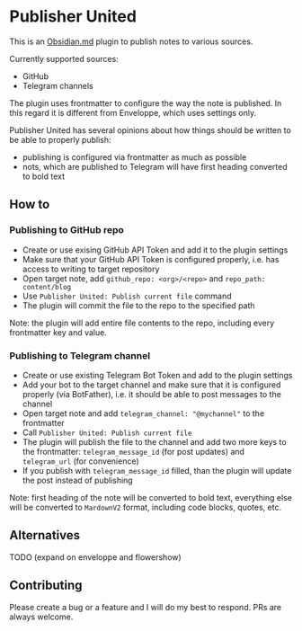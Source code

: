 # Publisher United

This is an [Obsidian.md](https://obisidian.md) plugin to publish notes to various sources.

Currently supported sources:

- GitHub
- Telegram channels

The plugin uses frontmatter to configure the way the note is published. In this regard it is different from Enveloppe, which uses settings only.

Publisher United has several opinions about how things should be written to be able to properly publish:

- publishing is configured via frontmatter as much as possible
- nots, which are published to Telegram will have first heading converted to bold text

## How to

### Publishing to GitHub repo

- Create or use exising GitHub API Token and add it to the plugin settings
- Make sure that your GitHub API Token is configured properly, i.e. has access to writing to target repository
- Open target note, add `github_repo: <org>/<repo>` and `repo_path: content/blog`
- Use `Publisher United: Publish current file` command
- The plugin will commit the file to the repo to the specified path

Note: the plugin will add entire file contents to the repo, including every frontmatter key and value.

### Publishing to Telegram channel

- Create or use existing Telegram Bot Token and add to the plugin settings
- Add your bot to the target channel and make sure that it is configured properly (via BotFather), i.e. it should be able to post messages to the channel
- Open target note and add `telegram_channel: "@mychannel"` to the frontmatter
- Call `Publisher United: Publish current file`
- The plugin will publish the file to the channel and add two more keys to the frontmatter: `telegram_message_id` (for post updates) and `telegram_url` (for convenience)
- If you publish with `telegram_message_id` filled, than the plugin will update the post instead of publishing

Note: first heading of the note will be converted to bold text, everything else will be converted to `MardownV2` format, including code blocks, quotes, etc.

## Alternatives

TODO (expand on enveloppe and flowershow)

## Contributing

Please create a bug or a feature and I will do my best to respond. PRs are always welcome.
